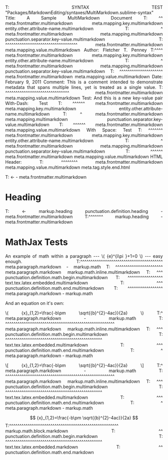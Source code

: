 T: SYNTAX TEST "Packages/MarkdownEditing/syntaxes/MultiMarkdown.sublime-syntax"
Title:   A Sample MultiMarkdown Document
T: ^^ meta.frontmatter.multimarkdown meta.mapping.key.multimarkdown entity.other.attribute-name.multimarkdown
T:   ^ meta.frontmatter.multimarkdown meta.mapping.multimarkdown punctuation.separator.key-value.multimarkdown
T:    ^^^^^^^^^^^^^^^^^^^^^^^^^^^^^^^^^^^ meta.frontmatter.multimarkdown meta.mapping.value.multimarkdown
Author:  Fletcher T. Penney
T:^^^^ meta.frontmatter.multimarkdown meta.mapping.key.multimarkdown entity.other.attribute-name.multimarkdown
T:    ^ meta.frontmatter.multimarkdown meta.mapping.multimarkdown punctuation.separator.key-value.multimarkdown
T:     ^^^^^^^^^^^^^^^^^^^^^ meta.frontmatter.multimarkdown meta.mapping.value.multimarkdown
Date:    February 9, 2011
Comment: This is a comment intended to demonstrate
         metadata that spans multiple lines, yet
         is treated as a single value.
T:      ^^^^^^^^^^^^^^^^^^^^^^^^^^^^^^^ meta.frontmatter.multimarkdown meta.mapping.value.multimarkdown
Test:    And this is a new key-value pair
With-Dash: Test
T: ^^^^^^ meta.frontmatter.multimarkdown meta.mapping.key.multimarkdown entity.other.attribute-name.multimarkdown
T:       ^ meta.frontmatter.multimarkdown meta.mapping.multimarkdown punctuation.separator.key-value.multimarkdown
T:        ^^^^^^ meta.frontmatter.multimarkdown meta.mapping.value.multimarkdown
With Space: Test
T: ^^^^^^^ meta.frontmatter.multimarkdown meta.mapping.key.multimarkdown entity.other.attribute-name.multimarkdown
T:        ^ meta.frontmatter.multimarkdown meta.mapping.multimarkdown punctuation.separator.key-value.multimarkdown
T:         ^^^^^^ meta.frontmatter.multimarkdown meta.mapping.value.multimarkdown
HTML Header: <style>
             body { width:100ex; margin:auto; text-align:justify; }
T:           ^^^^^^^^^^^^^^^^^^^^^^^^^^^^^^^^^^^^^^^^^^^^^^^^^^^^^^ meta.frontmatter.multimarkdown meta.mapping.value.multimarkdown source.css.embedded.html
HTML Header: <style>
             body { width:100ex; margin:auto; text-align:justify; }
             /* Some more style. */
             </style>
T:           ^^^^^^^^ meta.frontmatter.multimarkdown meta.mapping.value.multimarkdown meta.tag.style.end.html

T: <- - meta.frontmatter.multimarkdown
# Heading
T: <- markup.heading punctuation.definition.heading - meta.frontmatter.multimarkdown
T:^^^^^^^ markup.heading - meta.frontmatter.multimarkdown

# MathJax Tests

An example of math within a paragraph --- \\( {e}^{i\pi }+1=0 \\) --- easy enough.
T:^^^^^^^^^^^^^^^^^^^^^^^^^^^^^^^^^^^^^^^^ meta.paragraph.markdown - markup.math
T:                                        ^^^^^^^^^^^^^^^^^^^^^^^ meta.paragraph.markdown markup.math.inline.multimarkdown
T:                                        ^^^ punctuation.definition.math.begin.multimarkdown
T:                                           ^^^^^^^^^^^^^^^^^ text.tex.latex.embedded.multimarkdown
T:                                                            ^^^ punctuation.definition.math.end.multimarkdown
T:                                                                ^^^^^^^^^^^^^^^^^ meta.paragraph.markdown - markup.math

And an equation on it's own:

   \\( {x}_{1,2}=\frac{-b\pm \sqrt{{b}^{2}-4ac}}{2a} \\)
T:^ meta.paragraph.markdown - markup.math
T: ^^^^^^^^^^^^^^^^^^^^^^^^^^^^^^^^^^^^^^^^^^^^^^^^^^^^^ meta.paragraph.markdown markup.math.inline.multimarkdown
T: ^^^ punctuation.definition.math.begin.multimarkdown
T:    ^^^^^^^^^^^^^^^^^^^^^^^^^^^^^^^^^^^^^^^^^^^^^^^ text.tex.latex.embedded.multimarkdown
T:                                                   ^^^ punctuation.definition.math.end.multimarkdown
T:                                                      ^ meta.paragraph.markdown - markup.math

   \\[ {x}_{1,2}=\frac{-b\pm \sqrt{{b}^{2}-4ac}}{2a} \\]
T:^ meta.paragraph.markdown - markup.math
T: ^^^^^^^^^^^^^^^^^^^^^^^^^^^^^^^^^^^^^^^^^^^^^^^^^^^^^ meta.paragraph.markdown markup.math.inline.multimarkdown
T: ^^^ punctuation.definition.math.begin.multimarkdown
T:    ^^^^^^^^^^^^^^^^^^^^^^^^^^^^^^^^^^^^^^^^^^^^^^^ text.tex.latex.embedded.multimarkdown
T:                                                   ^^^ punctuation.definition.math.end.multimarkdown
T:                                                      ^ meta.paragraph.markdown - markup.math

   $$ {x}_{1,2}=\frac{-b\pm \sqrt{{b}^{2}-4ac}}{2a} $$
T:^^^^^^^^^^^^^^^^^^^^^^^^^^^^^^^^^^^^^^^^^^^^^^^^^^^^^ markup.math.block.markdown
T: ^^ punctuation.definition.math.begin.markdown
T:   ^^^^^^^^^^^^^^^^^^^^^^^^^^^^^^^^^^^^^^^^^^^^^^^ text.tex.latex.embedded.markdown
T:                                                  ^^ punctuation.definition.math.end.markdown
